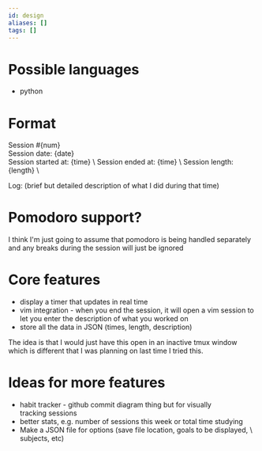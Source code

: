 ```yaml
---
id: design
aliases: []
tags: []
---
```


# Possible languages
- python

# Format
Session #{num} \
Session date: {date} \
Session started at: {time} \ 
Session ended at: {time} \ 
Session length: {length} \

Log: (brief but detailed description of what I did during that time)

# Pomodoro support?
I think I'm just going to assume that pomodoro is being handled separately \
and any breaks during the session will just be ignored

# Core features 
- display a timer that updates in real time
- vim integration - when you end the session, it will open a vim session to \
let you enter the description of what you worked on
- store all the data in JSON (times, length, description)

The idea is that I would just have this open in an inactive tmux window \
which is different that I was planning on last time I tried this. 

# Ideas for more features
- habit tracker - github commit diagram thing but for visually \
tracking sessions
- better stats, e.g. number of sessions this week or total time studying
- Make a JSON file for options (save file location, goals to be displayed, \ 
subjects, etc)
